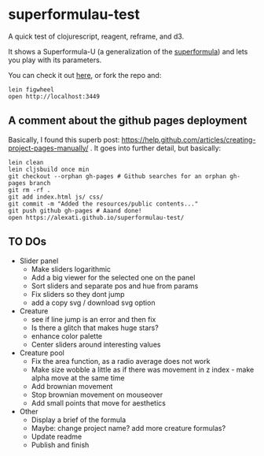 # superformulau-test

A quick test of clojurescript, reagent, reframe, and d3.

It shows a Superformula-U (a generalization of the [superformula](https://en.wikipedia.org/wiki/Superformula)) and lets you play with its parameters.

You can check it out [here](https://alexati.github.io/superformulau-test/), or fork the repo and:

```
lein figwheel
open http://localhost:3449
```

## A comment about the github pages deployment

Basically, I found this superb post: https://help.github.com/articles/creating-project-pages-manually/ . It goes into further detail, but basically:

```
lein clean
lein cljsbuild once min
git checkout --orphan gh-pages # Github searches for an orphan gh-pages branch
git rm -rf .
git add index.html js/ css/
git commit -m "Added the resources/public contents..."
git push github gh-pages # Aaand done!
open https://alexati.github.io/superformulau-test/
```

## TO DOs
- Slider panel
  - Make sliders logarithmic
  - Add a big viewer for the selected one on the panel
  - Sort sliders and separate pos and hue from params
  - Fix sliders so they dont jump
  - add a copy svg / download svg option
- Creature
  - see if line jump is an error and then fix
  - Is there a glitch that makes huge stars?
  - enhance color palette
  - Center sliders around interesting values
- Creature pool
  - Fix the area function, as a radio average does not work
  - Make size wobble a little as if there was movement in z index - make alpha move at the same time
  - Add brownian movement
  - Stop brownian movement on mouseover
  - Add small points that move for aesthetics
- Other
  - Display a brief of the formula
  - Maybe: change project name? add more creature formulas?
  - Update readme
  - Publish and finish
